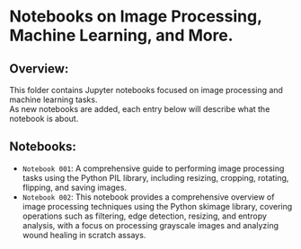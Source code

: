 # Notebooks on Image Processing, Machine Learning, and More.

## Overview:
This folder contains Jupyter notebooks focused on image processing and machine learning tasks. <br>
As new notebooks are added, each entry below will describe what the notebook is about.

## **Notebooks**:
- `Notebook 001`: A comprehensive guide to performing image processing tasks using the Python PIL library, including resizing, cropping, rotating, flipping, and saving images.
- `Notebook 002`: This notebook provides a comprehensive overview of image processing techniques using the Python skimage library, covering operations such as filtering, edge detection, resizing, and entropy analysis, with a focus on processing grayscale images and analyzing wound healing in scratch assays.
